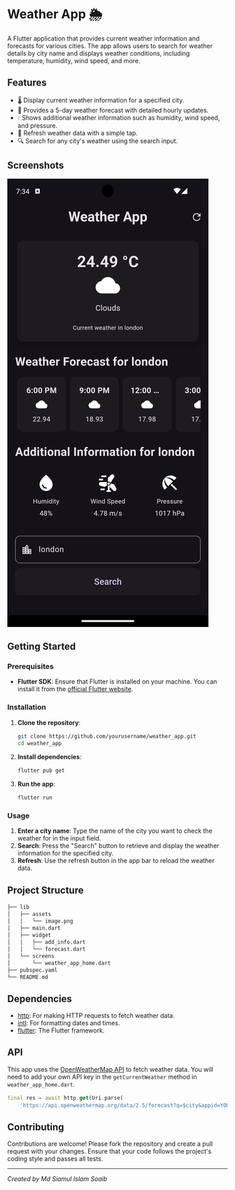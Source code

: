 # Weather App 🌦️

A Flutter application that provides current weather information and forecasts for various cities. The app allows users to search for weather details by city name and displays weather conditions, including temperature, humidity, wind speed, and more.

## Features

- 🌡️ Display current weather information for a specified city.
- 📅 Provides a 5-day weather forecast with detailed hourly updates.
- 💧 Shows additional weather information such as humidity, wind speed, and pressure.
- 🔄 Refresh weather data with a simple tap.
- 🔍 Search for any city's weather using the search input.

## Screenshots

![App Screenshot](lib/assets/image.png)

## Getting Started

### Prerequisites

- **Flutter SDK**: Ensure that Flutter is installed on your machine. You can install it from the [official Flutter website](https://flutter.dev/docs/get-started/install).

### Installation

1. **Clone the repository**:

   ```bash
   git clone https://github.com/yourusername/weather_app.git
   cd weather_app
   ```

2. **Install dependencies**:

   ```bash
   flutter pub get
   ```

3. **Run the app**:
   ```bash
   flutter run
   ```

### Usage

1. **Enter a city name**: Type the name of the city you want to check the weather for in the input field.
2. **Search**: Press the "Search" button to retrieve and display the weather information for the specified city.
3. **Refresh**: Use the refresh button in the app bar to reload the weather data.

## Project Structure

```
├── lib
│   ├── assets
│   │   └── image.png
│   ├── main.dart
│   ├── widget
│   │   ├── add_info.dart
│   │   └── forecast.dart
│   └── screens
│       └── weather_app_home.dart
├── pubspec.yaml
└── README.md
```

## Dependencies

- [http](https://pub.dev/packages/http): For making HTTP requests to fetch weather data.
- [intl](https://pub.dev/packages/intl): For formatting dates and times.
- [flutter](https://flutter.dev/): The Flutter framework.

## API

This app uses the [OpenWeatherMap API](https://openweathermap.org/api) to fetch weather data. You will need to add your own API key in the `getCurrentWeather` method in `weather_app_home.dart`.

```dart
final res = await http.get(Uri.parse(
    'https://api.openweathermap.org/data/2.5/forecast?q=$city&appid=YOUR_API_KEY_HERE'));
```

## Contributing

Contributions are welcome! Please fork the repository and create a pull request with your changes. Ensure that your code follows the project's coding style and passes all tests.

---

_Created by Md Siamul Islam Soaib_
